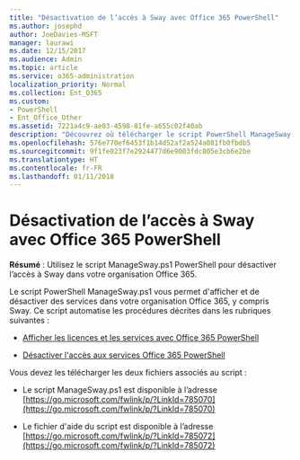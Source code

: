 ```yaml
---
title: "Désactivation de l’accès à Sway avec Office 365 PowerShell"
ms.author: josephd
author: JoeDavies-MSFT
manager: laurawi
ms.date: 12/15/2017
ms.audience: Admin
ms.topic: article
ms.service: o365-administration
localization_priority: Normal
ms.collection: Ent_O365
ms.custom:
- PowerShell
- Ent_Office_Other
ms.assetid: 7221a4c9-ae03-4598-81fe-a655c02f40ab
description: "Découvrez où télécharger le script PowerShell ManageSway.ps1 qui vous permet de désactiver l'accès à Sway dans votre organisation Office 365."
ms.openlocfilehash: 576e770ef6453f1b14d52af2a524a081fb0fbdb5
ms.sourcegitcommit: 9f1fe023f7e2924477d6e9003fdc805e3cb6e2be
ms.translationtype: HT
ms.contentlocale: fr-FR
ms.lasthandoff: 01/11/2018
---
```

# <a name="disable-access-to-sway-with-office-365-powershell"></a>Désactivation de l’accès à Sway avec Office 365 PowerShell

**Résumé** : Utilisez le script ManageSway.ps1 PowerShell pour désactiver l’accès à Sway dans votre organisation Office 365.
  
Le script PowerShell ManageSway.ps1 vous permet d'afficher et de désactiver des services dans votre organisation Office 365, y compris Sway. Ce script automatise les procédures décrites dans les rubriques suivantes :
  
- [Afficher les licences et les services avec Office 365 PowerShell](view-licenses-and-services-with-office-365-powershell.md)
    
- [Désactiver l'accès aux services Office 365 PowerShell](disable-access-to-services-with-office-365-powershell.md)
    
Vous devez les télécharger les deux fichiers associés au script :
  
- Le script ManageSway.ps1 est disponible à l’adresse [https://go.microsoft.com/fwlink/p/?LinkId=785070](https://go.microsoft.com/fwlink/p/?LinkId=785070)
    
- Le fichier d'aide du script est disponible à l’adresse [https://go.microsoft.com/fwlink/p/?LinkId=785072](https://go.microsoft.com/fwlink/p/?LinkId=785072)
    

